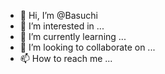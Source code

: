 - 👋 Hi, I’m @Basuchi
- 👀 I’m interested in ...
- 🌱 I’m currently learning ...
- 💞️ I’m looking to collaborate on ...
- 📫 How to reach me ...

<!---
Basuchi/Basuchi is a ✨ special ✨ repository because its `README.md` (this file) appears on your GitHub profile.
You can click the Preview link to take a look at your changes.
--->
